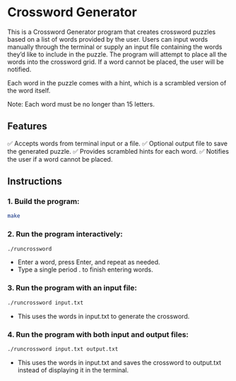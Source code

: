 # Crossword Generator

This is a Crossword Generator program that creates crossword puzzles based on a list of words provided by the user. Users can input words manually through the terminal or supply an input file containing the words they’d like to include in the puzzle. The program will attempt to place all the words into the crossword grid. If a word cannot be placed, the user will be notified.

Each word in the puzzle comes with a hint, which is a scrambled version of the word itself.

Note: Each word must be no longer than 15 letters.

## Features
✅ Accepts words from terminal input or a file.
✅ Optional output file to save the generated puzzle.
✅ Provides scrambled hints for each word.
✅ Notifies the user if a word cannot be placed.

## Instructions
### 1. Build the program:
```bash
make
```

### 2. Run the program interactively:
```bash
./runcrossword
```
- Enter a word, press Enter, and repeat as needed.
- Type a single period . to finish entering words.

### 3. Run the program with an input file:
```bash
./runcrossword input.txt
```
- This uses the words in input.txt to generate the crossword.

### 4. Run the program with both input and output files:
```bash
./runcrossword input.txt output.txt
```
- This uses the words in input.txt and saves the crossword to output.txt instead of displaying it in the terminal.
